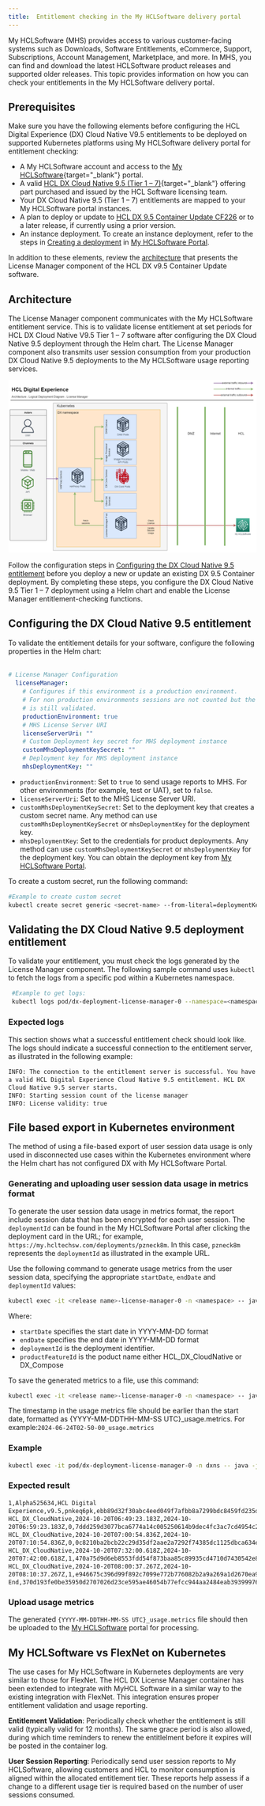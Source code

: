 ```yaml
---
title:  Entitlement checking in the My HCLSoftware delivery portal
---
```


My HCLSoftware (MHS) provides access to various customer-facing systems such as Downloads, Software Entitlements, eCommerce, Support, Subscriptions, Account Management, Marketplace, and more. In MHS, you can find and download the latest HCLSoftware product releases and supported older releases. This topic provides information on how you can check your entitlements in the My HCLSoftware delivery portal. 

## Prerequisites

Make sure you have the following elements before configuring the HCL Digital Experience (DX) Cloud Native V9.5 entitlements to be deployed on supported Kubernetes platforms using My HCLSoftware delivery portal for entitlement checking:  

-   A My HCLSoftware account and access to the [My HCLSoftware](https://support.hcl-software.com/csm?id=kb_article&sysparm_article=KB0109011){target="_blank"} portal.
-   A valid [HCL DX Cloud Native 9.5 (Tier 1 – 7)](https://www.hcltechsw.com/wps/wcm/connect/61f40a7e-d2ca-42d4-b24c-d5adfd4fe54d/HCL+Digital+Experience+Cloud+Native+v9.5.pdf?MOD=AJPERES&CONVERT_TO=url&CACHEID=ROOTWORKSPACE-61f40a7e-d2ca-42d4-b24c-d5adfd4fe54d-n-MmIad){target="_blank"} offering part purchased and issued by the HCL Software licensing team.
-   Your DX Cloud Native 9.5 (Tier 1 – 7) entitlements are mapped to your My HCLSoftware portal instances.  
-   A plan to deploy or update to [HCL DX 9.5 Container Update CF226](../../../../whatsnew/cf20/newcf226.md) or to a later release, if currently using a prior version.
-   An instance deployment. To create an instance deployment, refer to the steps in [Creating a deployment](../../software_licensing_portal/configure_entitlement_checks/create_deployment_mhs_ui.md) in [My HCLSoftware Portal](https://my.hcltechsw.com/).

In addition to these elements, review the [architecture](#architecture) that presents the License Manager component of the HCL DX v9.5 Container Update software.

## Architecture

The License Manager component communicates with the My HCLSoftware entitlement service. This is to validate license entitlement at set periods for HCL DX Cloud Native V9.5 Tier 1 – 7 software after configuring the DX Cloud Native 9.5 deployment through the Helm chart. The License Manager component also transmits user session consumption from your production DX Cloud Native 9.5 deployments to the My HCLSoftware usage reporting services.

![Architecture](../../software_licensing_portal/_img/DX_95_container_license_manager_arch_mhs.png) 

Follow the configuration steps in [Configuring the DX Cloud Native 9.5 entitlement](#configuring-the-dx-cloud-native-95-entitlement) before you deploy a new or update an existing DX 9.5 Container deployment. By completing these steps, you configure the DX Cloud Native 9.5 Tier 1 – 7 deployment using a Helm chart and enable the License Manager entitlement-checking functions.  

## Configuring the DX Cloud Native 9.5 entitlement

To validate the entitlement details for your software, configure the following properties in the Helm chart:

```yaml

# License Manager Configuration
  licenseManager:
    # Configures if this environment is a production environment.
    # For non production environments sessions are not counted but the license
    # is still validated.
    productionEnvironment: true
    # MHS License Server URI
    licenseServerUri: ""
    # Custom Deployment key secret for MHS deployment instance
    customMhsDeploymentKeySecret: ""
    # Deployment key for MHS deployment instance
    mhsDeploymentKey: ""

```

-   `productionEnvironment`: Set to `true` to send usage reports to MHS. For other environments (for example, test or UAT), set to `false`.
-   `licenseServerUri`: Set to the MHS License Server URI.
-   `customMhsDeploymentKeySecret`: Set to the deployment key that creates a custom secret name. Any method can use `customMhsDeploymentKeySecret` or `mhsDeploymentKey` for the deployment key.
-   `mhsDeploymentKey`: Set to the credentials for product deployments. Any method can use `customMhsDeploymentKeySecret` or `mhsDeploymentKey` for the deployment key. You can obtain the deployment key from [My HCLSoftware Portal](https://my.hcltechsw.com/).

To create a custom secret, run the following command:

```sh
#Example to create custom secret
kubectl create secret generic <secret-name> --from-literal=deploymentKey=<deploymentKey> --namespace=<namespace>
```

## Validating the DX Cloud Native 9.5 deployment entitlement

To validate your entitlement, you must check the logs generated by the License Manager component. The following sample command uses `kubectl` to fetch the logs from a specific pod within a Kubernetes namespace.

```sh
 #Example to get logs:
 kubectl logs pod/dx-deployment-license-manager-0 --namespace=<namespace>
``` 

### Expected logs

This section shows what a successful entitlement check should look like. The logs should indicate a successful connection to the entitlement server, as illustrated in the following example:

```log
INFO: The connection to the entitlement server is successful. You have a valid HCL Digital Experience Cloud Native 9.5 entitlement. HCL DX Cloud Native 9.5 server starts.
INFO: Starting session count of the license manager
INFO: License validity: true
```

## File based export in Kubernetes environment
The method of using a file-based export of user session data usage is only used in disconnected use cases within the Kubernetes environment where the Helm chart has not configured DX with My HCLSoftware Portal.

### Generating and uploading user session data usage in metrics format
To generate the user session data usage in metrics format, the report include session data that has been encrypted for each user session. The `deploymentId` can be found in the My HCLSoftware Portal after clicking the deployment card in the URL; for example, `https://my.hcltechsw.com/deployments/pzneck8m`. In this case, `pzneck8m` represents the `deploymentId` as illustrated in the example URL.

Use the following command to generate usage metrics from the user session data, specifying the appropriate `startDate`, `endDate` and `deploymentId` values:

```sh
kubectl exec -it <release name>-license-manager-0 -n <namespace> -- java -jar UserSessionReporting.jar GenerateMetricFile <YYYY-MM-DD> <YYYY-MM-DD> <deploymentId>
```

Where:

-   `startDate` specifies the start date in YYYY-MM-DD format
-   `endDate` specifies the end date in YYYY-MM-DD format
-   `deploymentId` is the deployment identifier.
-   `productFeatureId` is the poduct name either HCL_DX_CloudNative or DX_Compose

To save the generated metrics to a file, use this command:

```sh
kubectl exec -it <release name>-license-manager-0 -n <namespace> -- java -jar UserSessionReporting.jar GenerateMetricFile <YYYY-MM-DD> <YYYY-MM-DD> <deploymentId> /tmp/{YYYY-MM-DDTHH-MM-SS UTC}_usage.metrics [-productFeatureIdName <productFeatureId>]
```
The timestamp in the usage metrics file should be earlier than the start date, formatted as {YYYY-MM-DDTHH-MM-SS UTC}_usage.metrics. For example:`2024-06-24T02-50-00_usage.metrics`

### Example

```sh
kubectl exec -it pod/dx-deployment-license-manager-0 -n dxns -- java -jar UserSessionReporting.jar GenerateMetricFile 2022-07-22 2025-07-28 pnkeq6pk > /tmp/2022-06-24T02-50-00_usage.metrics -productFeatureIdName HCL_DX_CloudNative
```

### Expected result

```
1,Alpha525634,HCL Digital Experience,v9.5,pnkeq6pk,ebb89d32f30abc4eed049f7afbb8a7299bdc8459fd235d0b8473ca22e9457c65
HCL_DX_CloudNative,2024-10-20T06:49:23.183Z,2024-10-20T06:59:23.183Z,0,7ddd259d3077bca6774a14c005250614b9dec4fc3ac7cd4954c2c4ca0212562d
HCL_DX_CloudNative,2024-10-20T07:00:54.836Z,2024-10-20T07:10:54.836Z,0,0c8210ba2bcb22c29d35df2aae2a7292f74385dc1125dbca634e9d2ba5affcd5
HCL_DX_CloudNative,2024-10-20T07:32:00.618Z,2024-10-20T07:42:00.618Z,1,470a75d9d6eb8553fdd54f873baa85c89935cd4710d7430542e8696c3eda20d8
HCL_DX_CloudNative,2024-10-20T08:00:37.267Z,2024-10-20T08:10:37.267Z,1,e946675c396d99f892c7099e772b776082b2a9a269a1d2670ea9063b61ac43e2
End,370d193fe0be35950d2707026d23ce595ae46054b77efcc944aa2484eab39399976854c58321ba5437b78896908a0b78de6b7ee6db989b0ccd28ce5c58bd9a09
```

### Upload usage metrics
The generated `{YYYY-MM-DDTHH-MM-SS UTC}_usage.metrics` file should then be uploaded to the [My HCLSoftware](../../software_licensing_portal/configure_entitlement_checks/mhs_upload_usage_metrics.md) portal for processing.

## My HCLSoftware vs FlexNet on Kubernetes
The use cases for My HCLSoftware in Kubernetes deployments are very similar to those for FlexNet. The HCL DX License Manager container has been extended to integrate with MyHCL Software in a similar way to the existing integration with FlexNet. This integration ensures proper entitlement validation and usage reporting.

**Entitlement Validation**: Periodically check whether the entitlement is still valid (typically valid for 12 months). The same grace period is also allowed, during which time reminders to renew the entitlelment before it expires will be posted in the container log.

**User Session Reporting**: Periodically send user session reports to My HCLSoftware, allowing customers and HCL to monitor consumption is aligned within the allocated entitlement tier. These reports help assess if a change to a different usage tier is required based on the number of user sessions consumed.